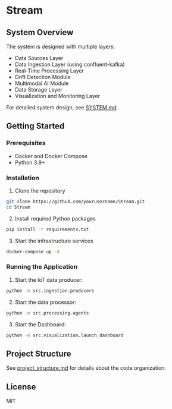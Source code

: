 # Stream


## System Overview

The system is designed with multiple layers:
- Data Sources Layer
- Data Ingestion Layer (using confluent-kafka)
- Real-Time Processing Layer
- Drift Detection Module
- Multimodal AI Module
- Data Storage Layer
- Visualization and Monitoring Layer

For detailed system design, see [SYSTEM.md](./SYSTEM.md).

## Getting Started

### Prerequisites

- Docker and Docker Compose
- Python 3.9+

### Installation

1. Clone the repository
```bash
git clone https://github.com/yourusername/Stream.git
cd Stream
```

2. Install required Python packages
```bash
pip install -r requirements.txt
```

3. Start the infrastructure services
```bash
docker-compose up -d
```

### Running the Application

1. Start the IoT data producer:
```bash
python -m src.ingestion.producers
```

2. Start the data processor:
```bash
python -m src.processing.agents

```

3. Start the Dashboard:
```bash
python -m src.visualization.launch_dashboard
```

## Project Structure

See [project_structure.md](./project_structure.md) for details about the code organization.

## License

MIT